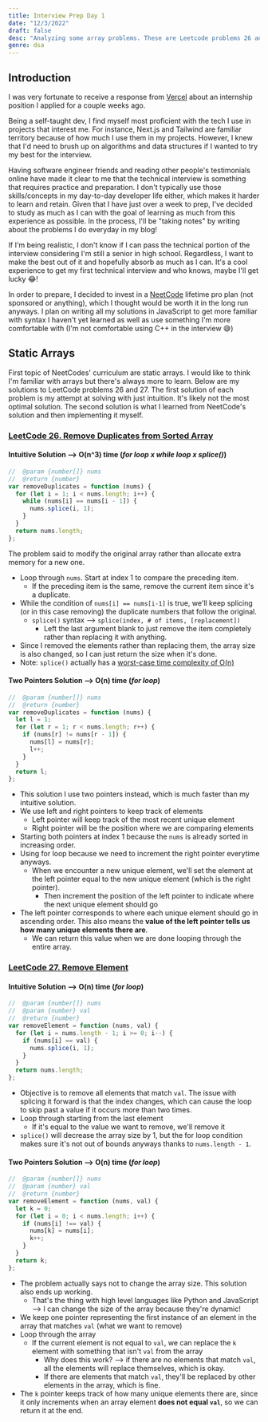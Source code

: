 ```yaml
---
title: Interview Prep Day 1
date: "12/3/2022"
draft: false
desc: "Analyzing some array problems. These are Leetcode problems 26 and 27."
genre: dsa
---
```


## Introduction

I was very fortunate to receive a response from [Vercel](https://vercel.com/home) about an internship position I applied for a couple weeks ago.

Being a self-taught dev, I find myself most proficient with the tech I use in projects that interest me. For instance, Next.js and Tailwind are familiar territory because of how much I use them in my projects. However, I knew that I'd need to brush up on algorithms and data structures if I wanted to try my best for the interview.

Having software engineer friends and reading other people's testimonials online have made it clear to me that the technical interview is something that requires practice and preparation. I don't typically use those skills/concepts in my day-to-day developer life either, which makes it harder to learn and retain. Given that I have just over a week to prep, I've decided to study as much as I can with the goal of learning as much from this experience as possible. In the process, I'll be "taking notes" by writing about the problems I do everyday in my blog!

If I'm being realistic, I don't know if I can pass the technical portion of the interview considering I'm still a senior in high school. Regardless, I want to make the best out of it and hopefully absorb as much as I can. It's a cool experience to get my first technical interview and who knows, maybe I'll get lucky :joy:!

In order to prepare, I decided to invest in a [NeetCode](https://neetcode.io) lifetime pro plan (not sponsored or anything), which I thought would be worth it in the long run anyways. I plan on writing all my solutions in JavaScript to get more familiar with syntax I haven't yet learned as well as use something I'm more comfortable with (I'm not comfortable using C++ in the interview :sweat_smile:)

## Static Arrays

First topic of NeetCodes' curriculum are static arrays. I would like to think I'm familiar with arrays but there's always more to learn. Below are my solutions to LeetCode problems 26 and 27.
The first solution of each problem is my attempt at solving with just intuition. It's likely not the most optimal solution. The second solution is what I learned from NeetCode's solution and then implementing it myself.

### [LeetCode 26. Remove Duplicates from Sorted Array](https://leetcode.com/problems/remove-duplicates-from-sorted-array/)

#### Intuitive Solution --> O(n^3) time (_for loop x while loop x splice()_)

```javascript
//  @param {number[]} nums
//  @return {number}
var removeDuplicates = function (nums) {
  for (let i = 1; i < nums.length; i++) {
    while (nums[i] == nums[i - 1]) {
      nums.splice(i, 1);
    }
  }
  return nums.length;
};
```

The problem said to modify the original array rather than allocate extra memory for a new one.

- Loop through `nums`. Start at index 1 to compare the preceding item.
  - If the preceding item is the same, remove the current item since it's a duplicate.
- While the condition of `nums[i] == nums[i-1]` is true, we'll keep splicing (or in this case removing) the duplicate numbers that follow the original.
  - `splice()` syntax --> `splice(index, # of items, [replacement])`
    - Left the last argument blank to just remove the item completely rather than replacing it with anything.
- Since I removed the elements rather than replacing them, the array size is also changed, so I can just return the size when it's done.
- Note: `splice()` actually has a [worst-case time complexity of O(n)](https://stackoverflow.com/questions/62090988/what-is-the-time-complexity-of-array-splice-array-splice)

#### Two Pointers Solution --> O(n) time (_for loop_)

```javascript
//  @param {number[]} nums
//  @return {number}
var removeDuplicates = function (nums) {
  let l = 1;
  for (let r = 1; r < nums.length; r++) {
    if (nums[r] != nums[r - 1]) {
      nums[l] = nums[r];
      l++;
    }
  }
  return l;
};
```

- This solution I use two pointers instead, which is much faster than my intuitive solution.
- We use left and right pointers to keep track of elements
  - Left pointer will keep track of the most recent unique element
  - Right pointer will be the position where we are comparing elements
- Starting both pointers at index 1 because the `nums` is already sorted in increasing order.
- Using for loop because we need to increment the right pointer everytime anyways.
  - When we encounter a new unique element, we'll set the element at the left pointer equal to the new unique element (which is the right pointer).
    - Then increment the position of the left pointer to indicate where the next unique element should go
- The left pointer corresponds to where each unique element should go in ascending order. This also means the **value of the left pointer tells us how many unique elements there are**.
  - We can return this value when we are done looping through the entire array.

### [LeetCode 27. Remove Element](https://leetcode.com/problems/remove-element/)

#### Intuitive Solution --> O(n) time (_for loop_)

```javascript
//  @param {number[]} nums
//  @param {number} val
//  @return {number}
var removeElement = function (nums, val) {
  for (let i = nums.length - 1; i >= 0; i--) {
    if (nums[i] == val) {
      nums.splice(i, 1);
    }
  }
  return nums.length;
};
```

- Objective is to remove all elements that match `val`. The issue with splicing it forward is that the index changes, which can cause the loop to skip past a value if it occurs more than two times.
- Loop through starting from the last element
  - If it's equal to the value we want to remove, we'll remove it
- `splice()` will decrease the array size by 1, but the for loop condition makes sure it's not out of bounds anyways thanks to `nums.length - 1`.

#### Two Pointers Solution --> O(n) time (_for loop_)

```javascript
//  @param {number[]} nums
//  @param {number} val
//  @return {number}
var removeElement = function (nums, val) {
  let k = 0;
  for (let i = 0; i < nums.length; i++) {
    if (nums[i] !== val) {
      nums[k] = nums[i];
      k++;
    }
  }
  return k;
};
```

- The problem actually says not to change the array size. This solution also ends up working.
  - That's the thing with high level languages like Python and JavaScript --> I can change the size of the array because they're dynamic!
- We keep one pointer representing the first instance of an element in the array that matches `val` (what we want to remove)
- Loop through the array
  - If the current element is not equal to `val`, we can replace the `k` element with something that isn't `val` from the array
    - Why does this work? --> if there are no elements that match `val`, all the elements will replace themselves, which is okay.
    - If there are elements that match `val`, they'll be replaced by other elements in the array, which is fine.
- The `k` pointer keeps track of how many unique elements there are, since it only increments when an array element **does not equal `val`**, so we can return it at the end.
